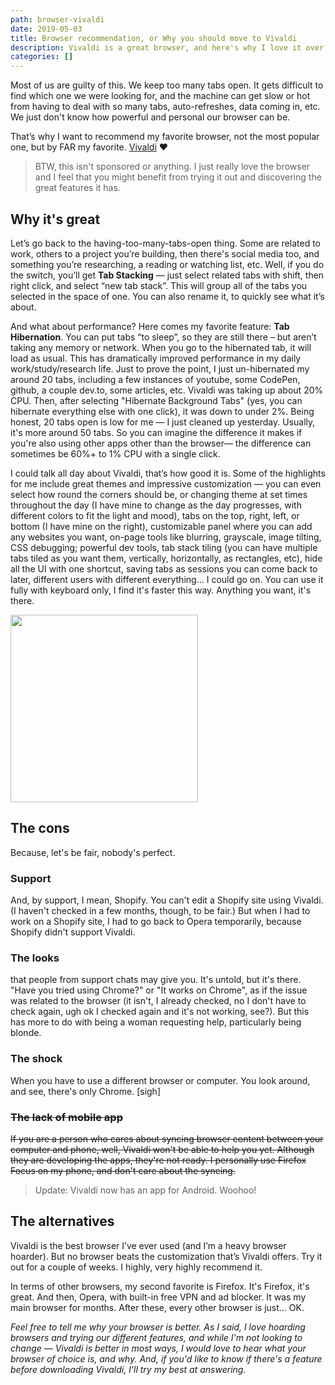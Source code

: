 ```yaml
---
path: browser-vivaldi
date: 2019-05-03
title: Browser recommendation, or Why you should move to Vivaldi
description: Vivaldi is a great browser, and here's why I love it over any other browser.
categories: []
---
```


Most of us are guilty of this. We keep too many tabs open. It gets difficult to find which one we were looking for, and the machine can get slow or hot from having to deal with so many tabs, auto-refreshes, data coming in, etc. We just don't know how powerful and personal our browser can be.

That’s why I want to recommend my favorite browser, not the most popular one, but by FAR my favorite. [Vivaldi](https://vivaldi.com) ❤️

> BTW, this isn't sponsored or anything. I just really love the browser and I feel that you might benefit from trying it out and discovering the great features it has. 

## Why it's great

Let’s go back to the having-too-many-tabs-open thing. Some are related to work, others to a project you’re building, then there's social media too, and something you’re researching, a reading or watching list, etc. Well, if you do the switch, you’ll get **Tab Stacking** — just select related tabs with shift, then right click, and select “new tab stack”. This will group all of the tabs you selected in the space of one. You can also rename it, to quickly see what it’s about.

And what about performance? Here comes my favorite feature: **Tab Hibernation**. You can put tabs “to sleep”, so they are still there – but aren’t taking any memory or network. When you go to the hibernated tab, it will load as usual. This has dramatically improved performance in my daily work/study/research life.
Just to prove the point, I just un-hibernated my around 20 tabs, including a few instances of youtube, some CodePen, github, a couple dev.to, some articles, etc. Vivaldi was taking up about 20% CPU. Then, after selecting "Hibernate Background Tabs" (yes, you can hibernate everything else with one click), it was down to under 2%. Being honest, 20 tabs open is low for me — I just cleaned up yesterday. Usually, it's more around 50 tabs. So you can imagine the difference it makes if you're also using other apps other than the browser— the difference can sometimes be 60%+ to 1% CPU with a single click.


I could talk all day about Vivaldi, that’s how good it is. Some of the highlights for me include great themes and impressive customization — you can even select how round the corners should be, or changing theme at set times throughout the day (I have mine to change as the day progresses, with different colors to fit the light and mood), tabs on the top, right, left, or bottom (I have mine on the right), customizable panel where you can add any websites you want, on-page tools like blurring, grayscale, image tilting, CSS debugging; powerful dev tools, tab stack tiling (you can have multiple tabs tiled as you want them, vertically, horizontally, as rectangles, etc), hide all the UI with one shortcut, saving tabs as sessions you can come back to later, different users with different everything... I could go on. You can use it fully with keyboard only, I find it's faster this way. Anything you want, it's there.

<img src="https://thepracticaldev.s3.amazonaws.com/i/i8oboxadtoega66eob9v.png" height="300px">


## The cons
Because, let's be fair, nobody's perfect.

### Support
And, by support, I mean, Shopify. You can't edit a Shopify site using Vivaldi. (I haven't checked in a few months, though, to be fair.) But when I had to work on a Shopify site, I had to go back to Opera temporarily, because Shopify didn't support Vivaldi. 

### The looks
that people from support chats may give you. It's untold, but it's there. "Have you tried using Chrome?" or "It works on Chrome", as if the issue was related to the browser (it isn't, I already checked, no I don't have to check again, ugh ok I checked again and it's not working, see?). But this has more to do with being a woman requesting help, particularly being blonde. 

### The shock
When you have to use a different browser or computer. You look around, and see, there's only Chrome. [sigh]

### ~~The lack of mobile app~~
~~If you are a person who cares about syncing browser content between your computer and phone, well, Vivaldi won't be able to help you yet. Although they are developing the apps, they're not ready. I personally use Firefox Focus on my phone, and don't care about the syncing.~~

> Update: Vivaldi now has an app for Android. Woohoo!

## The alternatives

Vivaldi is the best browser I’ve ever used (and I’m a heavy browser hoarder). But no browser beats the customization that’s Vivaldi offers. Try it out for a couple of weeks. I highly, very highly recommend it.

In terms of other browsers, my second favorite is Firefox. It's Firefox, it's great. And then, Opera, with built-in free VPN and ad blocker. It was my main browser for months. 
After these, every other browser is just... OK. 

*Feel free to tell me why your browser is better. As I said, I love hoarding browsers and trying our different features, and while I'm not looking to change — Vivaldi is better in most ways, I would love to hear what your browser of choice is, and why. And, if you'd like to know if there's a feature before downloading Vivaldi, I'll try my best at answering.*